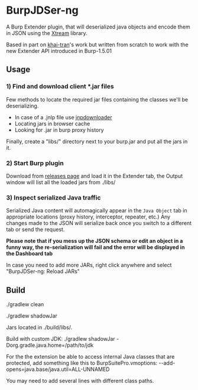 # BurpJDSer-ng


A Burp Extender plugin, that will deserialized java objects and encode them in JSON using the [Xtream](https://x-stream.github.io/) library.

Based in part on [khai-tran](https://github.com/khai-tran/BurpJDSer)'s work but written from scratch to work with the new Extender API introduced in Burp-1.5.01

## Usage

### 1) Find and download client *.jar files
Few methods to locate the required jar files containing the classes we'll be deserializing.
* In case of a .jnlp file use [jnpdownloader](https://code.google.com/p/jnlpdownloader/)
* Locating jars in browser cache
* Looking for .jar in burp proxy history

Finally, create a "libs/" directory next to your burp.jar and put all the jars in it.

### 2) Start Burp plugin
Download from [releases page](https://github.com/omercnet/BurpJDSer-ng/releases) and load it in the Extender tab, the Output window will list all the loaded jars from ./libs/ 

### 3) Inspect serialized Java traffic
Serialized Java content will automagically appear in the `Java Object` tab in appropriate locations (proxy history, interceptor, repeater, etc.)
Any changes made to the JSON will serialize back once you switch to a different tab or send the request.

**Please note that if you mess up the JSON schema or edit an object in a funny way, the re-serialization will fail and the error will be displayed in the Dashboard tab**

In case you need to add more JARs, right click anywhere and select "BurpJDSer-ng: Reload JARs"


## Build
./gradlew clean

./gradlew shadowJar

Jars located in ./build/libs/.

Build with custom JDK: 
./gradlew shadowJar -Dorg.gradle.java.home=/path/to/jdk


For the the extension be able to access internal Java classes that are protected, add something like this to BurpSuitePro.vmoptions:
--add-opens=java.base/java.util=ALL-UNNAMED

You may need to add several lines with different class paths.
